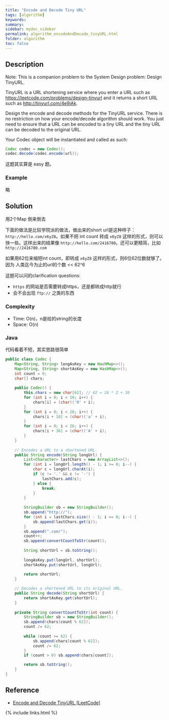 ```yaml
---
title: "Encode and Decode Tiny URL"
tags: [algorithm]
keywords:
summary:
sidebar: mydoc_sidebar
permalink: algorithm_encodeAndDecode_tinyURL.html
folder: algorithm
toc: false
---
```


## Description
Note: This is a companion problem to the System Design problem: Design TinyURL.

TinyURL is a URL shortening service where you enter a URL such as https://leetcode.com/problems/design-tinyurl and it returns a short URL such as http://tinyurl.com/4e9iAk.

Design the encode and decode methods for the TinyURL service. There is no restriction on how your encode/decode algorithm should work. You just need to ensure that a URL can be encoded to a tiny URL and the tiny URL can be decoded to the original URL.

Your Codec object will be instantiated and called as such:
```java
Codec codec = new Codec();
codec.decode(codec.encode(url));
```
这题其实算是 easy 题。

### Example
略

## Solution
用2个Map 倒来倒去

下面的做法是比较学院派的做法，做出来的short url是这种样子：`http://hello.com/x6yZ8`。如果不把 int count 转成 `x6yZ8` 这样的形式，则可以快一些。这样出来的结果像 `http://hello.com/2416780`。还可以更精简，比如 `http://2416780.com`

如果用62位来缩短int count，即转成 `x6yZ8` 这样的形式，则6位62位数就够了。因为 人类迄今为止的url的个数 << 62^6

这题可以问的clarification questions:
* `https` 的网站是否需要转成https，还是都转成http就行
* 会不会出现 `ftp://` 之类的东西

### Complexity
* Time: O(n)，n是给的string的长度
* Space: O(n)

### Java
代码看着不短，其实思路很简单
```java
public class Codec {
    Map<String, String> longAsKey = new HashMap<>();
    Map<String, String> shortAsKey = new HashMap<>();
    int count = 0;
    char[] chars;
    
    public Codec() {
        this.chars = new char[62]; // 62 = 26 * 2 + 10
        for (int i = 0; i < 10; i++) {
            chars[i] = (char)('0' + i);
        }
        for (int i = 0; i < 26; i++) {
            chars[i + 10] = (char)('a' + i);
        }
        for (int i = 0; i < 26; i++) {
            chars[i + 36] = (char)('A' + i);
        }
    }
    
    // Encodes a URL to a shortened URL.
    public String encode(String longUrl) {
        List<Character> lastChars = new ArrayList<>();
        for (int i = longUrl.length() - 1; i >= 0; i--) {
            char c = longUrl.charAt(i);
            if (c != '.' && c != '-') {
                lastChars.add(c);
            } else {
                break;
            }
        }
        
        StringBuilder sb = new StringBuilder();
        sb.append("http://");
        for (int i = lastChars.size() - 1; i >= 0; i--) {
            sb.append(lastChars.get(i));
        }
        sb.append(".com/");
        count++;
        sb.append(convertCountToStr(count));
        
        String shortUrl = sb.toString();
        
        longAsKey.put(longUrl, shortUrl);
        shortAsKey.put(shortUrl, longUrl);
        
        return shortUrl;
    }

    // Decodes a shortened URL to its original URL.
    public String decode(String shortUrl) {
        return shortAsKey.get(shortUrl);
    }
    
    private String convertCountToStr(int count) {
        StringBuilder sb = new StringBuilder();
        sb.append(chars[count % 62]);
        count /= 62;
        
        while (count >= 62) {
            sb.append(chars[count % 62]);
            count /= 62;
        }
        if (count > 0) sb.append(chars[count]); 

        return sb.toString();
    }
}
```

## Reference
* [Encode and Decode TinyURL [LeetCode]](https://leetcode.com/problems/encode-and-decode-tinyurl/description/)

{% include links.html %}
